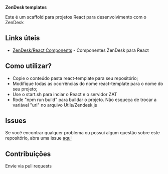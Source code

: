 **ZenDesk templates**

Este é um scaffold para projetos React para desenvolvimento com o ZenDesk

## Links úteis

 - [ZenDesk/React Components](https://garden.zendesk.com/react-components/) - Componentes ZenDesk para React
 

## Como utilizar?
 
- Copie o conteúdo pasta react-template para seu repositório;
- Modifique todas as ocorrências do nome react-template para o nome do seu projeto; 
- Use o start.sh para inciar o React e o servidor ZAT
- Rode "npm run build" para buildar o projeto. Não esqueça de trocar a variável "url" no arquivo Utils/Zendesk.js

## Issues

Se você encontrar qualquer problema ou possui algum questão sobre este repositório, abra uma issue [aqui](https://bitbucket.org/akt_dev/zendesk-templates/issues?status=new&status=open)

## Contribuições

Envie via pull requests